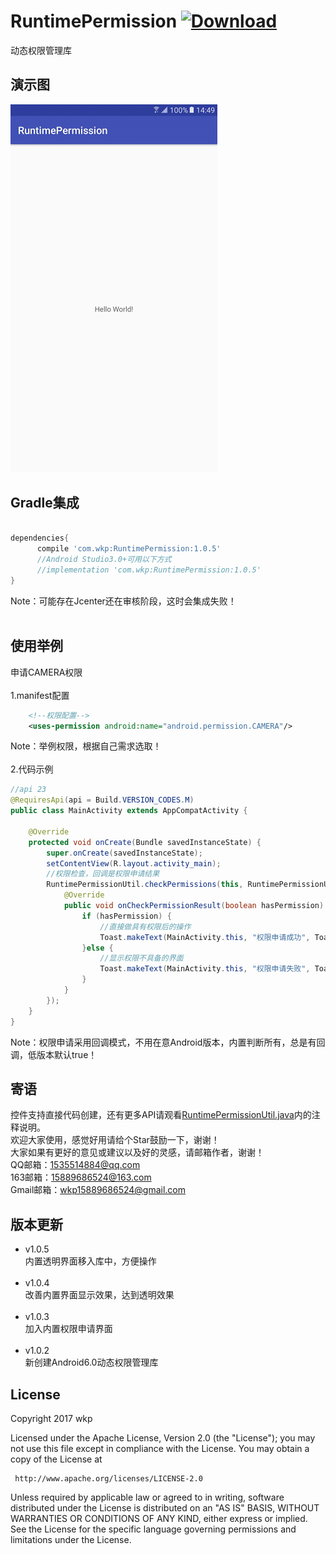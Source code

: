 # RuntimePermission [ ![Download](https://api.bintray.com/packages/wkp/maven/RuntimePermission/images/download.svg) ](https://bintray.com/wkp/maven/RuntimePermission/_latestVersion)
动态权限管理库
## 演示图
![DragGridView](https://github.com/wkp111/RuntimePermission/blob/master/RuntimePermission.gif "演示图")
## Gradle集成
```groovy

dependencies{
      compile 'com.wkp:RuntimePermission:1.0.5'
      //Android Studio3.0+可用以下方式
      //implementation 'com.wkp:RuntimePermission:1.0.5'
}
```
Note：可能存在Jcenter还在审核阶段，这时会集成失败！
<br>
<br>
## 使用举例
申请CAMERA权限<br><br>
1.manifest配置<br>
```xml
    <!--权限配置-->
    <uses-permission android:name="android.permission.CAMERA"/>
```
Note：举例权限，根据自己需求选取！
<br>
<br>
2.代码示例<br>
```java
//api 23
@RequiresApi(api = Build.VERSION_CODES.M)
public class MainActivity extends AppCompatActivity {
    
    @Override
    protected void onCreate(Bundle savedInstanceState) {
        super.onCreate(savedInstanceState);
        setContentView(R.layout.activity_main);
        //权限检查，回调是权限申请结果
        RuntimePermissionUtil.checkPermissions(this, RuntimePermissionUtil.CAMERA, new PermissionCallBack() {
            @Override
            public void onCheckPermissionResult(boolean hasPermission) {
                if (hasPermission) {
                    //直接做具有权限后的操作
                    Toast.makeText(MainActivity.this, "权限申请成功", Toast.LENGTH_SHORT).show();
                }else {
                    //显示权限不具备的界面
                    Toast.makeText(MainActivity.this, "权限申请失败", Toast.LENGTH_SHORT).show();
                }
            }
        });
    }
}
```
Note：权限申请采用回调模式，不用在意Android版本，内置判断所有，总是有回调，低版本默认true！
<br/>
## 寄语<br/>
控件支持直接代码创建，还有更多API请观看<a href="https://github.com/wkp111/RuntimePermission/blob/master/runtimepermissions-lib/src/main/java/com/wkp/runtimepermissions/util/RuntimePermissionUtil.java">RuntimePermissionUtil.java</a>内的注释说明。<br/>
欢迎大家使用，感觉好用请给个Star鼓励一下，谢谢！<br/>
大家如果有更好的意见或建议以及好的灵感，请邮箱作者，谢谢！<br/>
QQ邮箱：1535514884@qq.com<br/>
163邮箱：15889686524@163.com<br/>
Gmail邮箱：wkp15889686524@gmail.com<br/>

## 版本更新<br/>
* v1.0.5<br/>
内置透明界面移入库中，方便操作<br/><br/>
* v1.0.4<br/>
改善内置界面显示效果，达到透明效果<br/><br/>
* v1.0.3<br/>
加入内置权限申请界面<br/><br/>
* v1.0.2<br/>
新创建Android6.0动态权限管理库<br/>
## License

   Copyright 2017 wkp

   Licensed under the Apache License, Version 2.0 (the "License");
   you may not use this file except in compliance with the License.
   You may obtain a copy of the License at

     http://www.apache.org/licenses/LICENSE-2.0

   Unless required by applicable law or agreed to in writing, software
   distributed under the License is distributed on an "AS IS" BASIS,
   WITHOUT WARRANTIES OR CONDITIONS OF ANY KIND, either express or implied.
   See the License for the specific language governing permissions and
   limitations under the License.

